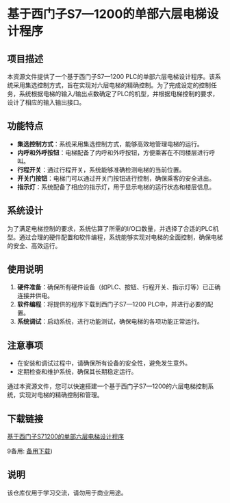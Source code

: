 # 基于西门子S7—1200的单部六层电梯设计程序

## 项目描述
本资源文件提供了一个基于西门子S7—1200 PLC的单部六层电梯设计程序。该系统采用集选控制方式，旨在实现对六层电梯的精确控制。为了完成设定的控制任务，系统根据电梯的输入/输出点数确定了PLC的机型，并根据电梯控制的要求，设计了相应的输入输出接口。

## 功能特点
- **集选控制方式**：系统采用集选控制方式，能够高效地管理电梯的运行。
- **内呼和外呼按钮**：电梯配备了内呼和外呼按钮，方便乘客在不同楼层进行呼叫。
- **行程开关**：通过行程开关，系统能够准确检测电梯的当前位置。
- **开关门按钮**：电梯门可以通过开关门按钮进行控制，确保乘客的安全进出。
- **指示灯**：系统配备了相应的指示灯，用于显示电梯的运行状态和楼层信息。

## 系统设计
为了满足电梯控制的要求，系统估算了所需的I/O口数量，并选择了合适的PLC机型。通过合理的硬件配置和软件编程，系统能够实现对电梯的全面控制，确保电梯的安全、高效运行。

## 使用说明
1. **硬件准备**：确保所有硬件设备（如PLC、按钮、行程开关、指示灯等）已正确连接并供电。
2. **软件编程**：将提供的程序下载到西门子S7—1200 PLC中，并进行必要的配置。
3. **系统调试**：启动系统，进行功能测试，确保电梯的各项功能正常运行。

## 注意事项
- 在安装和调试过程中，请确保所有设备的安全性，避免发生意外。
- 定期检查和维护系统，确保其长期稳定运行。

通过本资源文件，您可以快速搭建一个基于西门子S7—1200的六层电梯控制系统，实现对电梯的精确控制和管理。

## 下载链接
[基于西门子S71200的单部六层电梯设计程序](https://pan.quark.cn/s/72e88b2feff7) 

9备用: [备用下载](https://pan.baidu.com/s/1WLOIE9yvTQfwj0vqat87-g?pwd=1234))

## 说明

该仓库仅用于学习交流，请勿用于商业用途。
